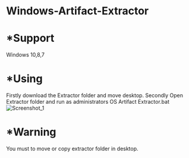 # Windows-Artifact-Extractor
# *Support
Windows 10,8,7 

# *Using
Firstly download the Extractor folder and move desktop.
Secondly Open Extractor folder and run as administrators OS Artifact Extractor.bat
![Screenshot_1](https://user-images.githubusercontent.com/56520646/130313129-790fec8a-5e9c-4c96-ba31-c19943a0a641.png)

# *Warning
You must to move or copy extractor folder in desktop.
